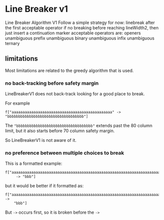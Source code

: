 # Line Breaker v1


Line Breaker Algorithm V1
        Follow a simple strategy for now:
        linebreak after the first acceptable operator
        if no breaking before reaching lineWidth2, then just insert a continuation marker
        acceptable operators are:
          openers
          unambiguous prefix
          unambiguous binary
          unambiguous infix
          unambiguous ternary



## limitations

Most limitations are related to the greedy algorithm that is used.

### no back-tracking before safety margin

LineBreakerV1 does not back-track looking for a good place to break.

For example
```
f["aaaaaaaaaaaaaaaaaaaaaaaaaaaaaaaaaaaaaaaaaaaaaa" -> "bbbbbbbbbbbbbbbbbbbbbbbbbbbbbbbbbbb"]
```

The `"bbbbbbbbbbbbbbbbbbbbbbbbbbbbbbbbbbb"` extends past the 80 column limit, but it also starts before 70 column safety margin.

So LineBreakerV1 is not aware of it.




### no preference between multiple choices to break

This is a formatted example:

```
f["aaaaaaaaaaaaaaaaaaaaaaaaaaaaaaaaaaaaaaaaaaaaaaaaaaaaaaaaaaaaaaaaaaaaa"
	 -> "bbb"]
```

but it would be better if it formatted as:

```
f["aaaaaaaaaaaaaaaaaaaaaaaaaaaaaaaaaaaaaaaaaaaaaaaaaaaaaaaaaaaaaaaaaaaaa" ->
	"bbb"]
```

But `->` occurs first, so it is broken before the `->`






